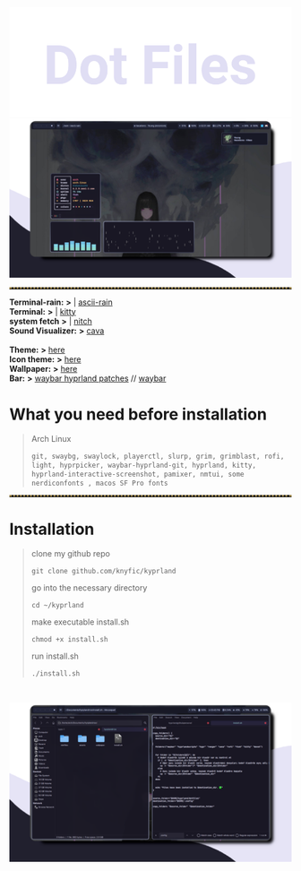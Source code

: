 ![dotfiles](https://github.com/knyfic/kyprland/blob/main/assets/dot.png?raw=true)
<br />
![rice05](https://github.com/knyfic/kyprland/blob/main/assets/desktop1.png?raw=true)

<!-- Horizontal Lines -->
<hr style="border-top: 3px dotted #998143">

**Terminal-rain:** **>**  | [ascii-rain](https://github.com/nkleemann/ascii-rain) <br />
**Terminal:** **>**       | [kitty](https://github.com/kovidgoyal/kitty) <br />
**system fetch** **>**    | [nitch](https://github.com/ssleert/nitch) <br />
**Sound Visualizer:** **>** [cava](https://github.com/karlstav/cava) <br />  
**Theme:** **>**            [here](https://github.com/rose-pine/gtk) <br />
**Icon theme:** **>**       [here](https://github.com/TaylanTatli/Sevi) <br />
**Wallpaper:** **>**        [here](https://github.com/knyfic/kyprland/blob/main/wallpaper/hatask.jpeg) <br />
**Bar:** **>**              [waybar hyprland patches](https://aur.archlinux.org/packages/waybar-hyprland) // [waybar](https://github.com/Alexays/Waybar) <br />
# What you need before installation <br />
>Arch Linux
>```
>git, swaybg, swaylock, playerctl, slurp, grim, grimblast, rofi, light, hyprpicker, waybar-hyprland-git, hyprland, kitty, hyprland-interactive-screenshot, pamixer, nmtui, some nerdiconfonts , macos SF Pro fonts
<hr style="border-top: 3px dotted #998143">

# Installation <br />

>clone my github repo <br />
>```
>git clone github.com/knyfic/kyprland
>```
>
>go into the necessary directory <br />
>```
>cd ~/kyprland
>```
>make executable install.sh <br />
>```
>chmod +x install.sh
>```
>run install.sh <br />
>```
>./install.sh
>```
 <br />
 
![dekstop2](https://github.com/knyfic/kyprland/blob/main/assets/desktop2.png)
 <br />
